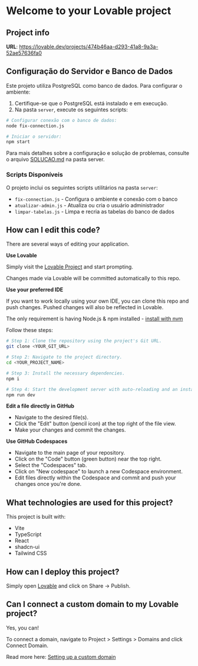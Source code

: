 # Welcome to your Lovable project

## Project info

**URL**: https://lovable.dev/projects/474b46aa-d293-41a8-9a3a-52ae57636fa0

## Configuração do Servidor e Banco de Dados

Este projeto utiliza PostgreSQL como banco de dados. Para configurar o ambiente:

1. Certifique-se que o PostgreSQL está instalado e em execução.
2. Na pasta `server`, execute os seguintes scripts:

```sh
# Configurar conexão com o banco de dados:
node fix-connection.js

# Iniciar o servidor:
npm start
```

Para mais detalhes sobre a configuração e solução de problemas, consulte o arquivo [SOLUCAO.md](server/SOLUCAO.md) na pasta server.

### Scripts Disponíveis

O projeto inclui os seguintes scripts utilitários na pasta `server`:

- `fix-connection.js` - Configura o ambiente e conexão com o banco
- `atualizar-admin.js` - Atualiza ou cria o usuário administrador
- `limpar-tabelas.js` - Limpa e recria as tabelas do banco de dados

## How can I edit this code?

There are several ways of editing your application.

**Use Lovable**

Simply visit the [Lovable Project](https://lovable.dev/projects/474b46aa-d293-41a8-9a3a-52ae57636fa0) and start prompting.

Changes made via Lovable will be committed automatically to this repo.

**Use your preferred IDE**

If you want to work locally using your own IDE, you can clone this repo and push changes. Pushed changes will also be reflected in Lovable.

The only requirement is having Node.js & npm installed - [install with nvm](https://github.com/nvm-sh/nvm#installing-and-updating)

Follow these steps:

```sh
# Step 1: Clone the repository using the project's Git URL.
git clone <YOUR_GIT_URL>

# Step 2: Navigate to the project directory.
cd <YOUR_PROJECT_NAME>

# Step 3: Install the necessary dependencies.
npm i

# Step 4: Start the development server with auto-reloading and an instant preview.
npm run dev
```

**Edit a file directly in GitHub**

- Navigate to the desired file(s).
- Click the "Edit" button (pencil icon) at the top right of the file view.
- Make your changes and commit the changes.

**Use GitHub Codespaces**

- Navigate to the main page of your repository.
- Click on the "Code" button (green button) near the top right.
- Select the "Codespaces" tab.
- Click on "New codespace" to launch a new Codespace environment.
- Edit files directly within the Codespace and commit and push your changes once you're done.

## What technologies are used for this project?

This project is built with:

- Vite
- TypeScript
- React
- shadcn-ui
- Tailwind CSS

## How can I deploy this project?

Simply open [Lovable](https://lovable.dev/projects/474b46aa-d293-41a8-9a3a-52ae57636fa0) and click on Share -> Publish.

## Can I connect a custom domain to my Lovable project?

Yes, you can!

To connect a domain, navigate to Project > Settings > Domains and click Connect Domain.

Read more here: [Setting up a custom domain](https://docs.lovable.dev/tips-tricks/custom-domain#step-by-step-guide)
